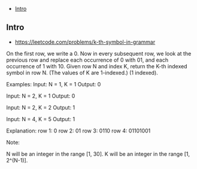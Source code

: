 - [Intro](#intro)

## Intro

- https://leetcode.com/problems/k-th-symbol-in-grammar

On the first row, we write a 0. Now in every subsequent row, we look at the previous row and replace each occurrence of 0 with 01, and each occurrence of 1 with 10.
Given row N and index K, return the K-th indexed symbol in row N. (The values of K are 1-indexed.) (1 indexed).

Examples:
Input: N = 1, K = 1
Output: 0

Input: N = 2, K = 1
Output: 0

Input: N = 2, K = 2
Output: 1

Input: N = 4, K = 5
Output: 1

Explanation:
row 1: 0
row 2: 01
row 3: 0110
row 4: 01101001

Note:

N will be an integer in the range [1, 30].
K will be an integer in the range [1, 2^(N-1)].

